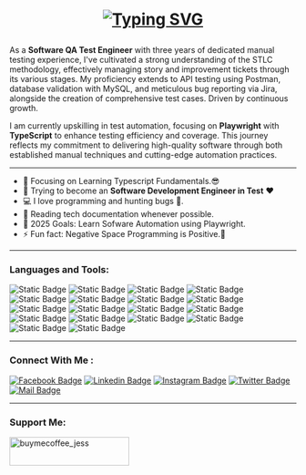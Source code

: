 <h1 align="center">

[![Typing SVG](https://readme-typing-svg.demolab.com?font=Fira+Code&duration=3000&pause=900&color=00BD34&center=true&vCenter=true&width=435&lines=Hello%2C+I'm+Jessie!+%F0%9F%91%8B;A+Software+QA+Test+Engineer+%F0%9F%8E%89)](https://git.io/typing-svg)

</h1>
<p>
As a <b>Software QA Test Engineer</b> with three years of dedicated manual testing experience, I've cultivated a strong understanding of the STLC methodology, effectively managing story and improvement tickets through its various stages. My proficiency extends to API testing using Postman, database validation with MySQL, and meticulous bug reporting via Jira, alongside the creation of comprehensive test cases. Driven by continuous growth. 
</p>

<p>I am currently upskilling in test automation, focusing on <b>Playwright</b> with <b>TypeScript</b> to enhance testing efficiency and coverage. This journey reflects my commitment to delivering high-quality software through both established manual techniques and cutting-edge automation practices.</p>

---

- 🔭 Focusing on Learning Typescript Fundamentals.😎
- 🌱 Trying to become an **Software Development Engineer in Test** ❤
- 💻 I love programming and hunting bugs 🐞.
- 📰 Reading tech documentation whenever possible.
- 🥅 2025 Goals: Learn Sofware Automation using Playwright.
- ⚡ Fun fact: Negative Space Programming is Positive.🤣

---

### Languages and Tools:

![Static Badge](https://img.shields.io/badge/HTML-%23E34F26?style=for-the-badge&logo=html5&labelColor=%23343434)
![Static Badge](https://img.shields.io/badge/CSS-%23663399?style=for-the-badge&logo=css&labelColor=%23343434)
![Static Badge](https://img.shields.io/badge/Javascript-%23F7DF1E?style=for-the-badge&logo=javascript&labelColor=%23343434)
![Static Badge](https://img.shields.io/badge/Typescript-%233178C6?style=for-the-badge&logo=typescript&labelColor=%23343434)
![Static Badge](https://img.shields.io/badge/NodeJS-%235FA04E?style=for-the-badge&logo=node.js&labelColor=%23343434)
![Static Badge](https://img.shields.io/badge/ReactJS-%2361DAFB?style=for-the-badge&logo=react&labelColor=%23343434)
![Static Badge](https://img.shields.io/badge/Tailwind-%2306B6D4?style=for-the-badge&logo=tailwind%20css&labelColor=%23343434)
![Static Badge](https://img.shields.io/badge/Prime_React-%2303C4E8?style=for-the-badge&logo=primereact&labelColor=%23343434)
![Static Badge](https://img.shields.io/badge/Bootstrap-%237952B3?style=for-the-badge&logo=Bootstrap&labelColor=%23343434)
![Static Badge](https://img.shields.io/badge/PHP-%23777BB4?style=for-the-badge&logo=php&labelColor=%23343434)
![Static Badge](https://img.shields.io/badge/Laravel-%23FF2D20?style=for-the-badge&logo=Laravel&labelColor=%23343434)
![Static Badge](https://img.shields.io/badge/Laragon-%230E83CD?style=for-the-badge&logo=Laragon&labelColor=%23343434)
![Static Badge](https://img.shields.io/badge/MySQL-%234479A1?style=for-the-badge&logo=mysql&labelColor=%23343434)
![Static Badge](https://img.shields.io/badge/Postman-%23FF6C37?style=for-the-badge&logo=Postman&labelColor=%23343434)
![Static Badge](https://custom-icon-badges.demolab.com/badge/Visual_Studio_Code-%230082cf?style=for-the-badge&logo=vscode&labelColor=%23343434)
![Static Badge](https://custom-icon-badges.demolab.com/badge/Playwright-%2345ba4b?style=for-the-badge&logo=playwright-badge&labelColor=%23343434)
![Static Badge](https://img.shields.io/badge/Cypress-%2369D3A7?style=for-the-badge&logo=cypress&labelColor=%23343434)
![Static Badge](https://img.shields.io/badge/selenium-%2343B02A?style=for-the-badge&logo=selenium&labelColor=%23343434)

---

### Connect With Me :

[![Facebook Badge](https://img.shields.io/badge/Facebook-1877F2?style=for-the-badge&logo=facebook&logoColor=white)](https://www.facebook.com/Jsonimac2699)
[![Linkedin Badge](https://img.shields.io/badge/LinkedIn-0077B5?style=for-the-badge&logo=linkedin&logoColor=white)](https://www.linkedin.com/in/keepcodn/)
[![Instagram Badge](https://img.shields.io/badge/Instagram-E4405F?style=for-the-badge&logo=instagram&logoColor=white)](https://www.instagram.com/keep_codn/)
[![Twitter Badge](https://img.shields.io/badge/Twitter-1DA1F2?style=for-the-badge&logo=twitter&logoColor=white)](https://x.com/JessieCaminos)
[![Mail Badge](https://img.shields.io/badge/Gmail-D14836?style=for-the-badge&logo=gmail&logoColor=white)](mailto:sonimac122699@gmail.com)

---

### Support Me:

<a href="https://www.buymeacoffee.com/keepcodn"> <img align="left" src="https://cdn.buymeacoffee.com/buttons/v2/default-yellow.png" height="50" width="210" alt="buymecoffee_jess" /></a>
